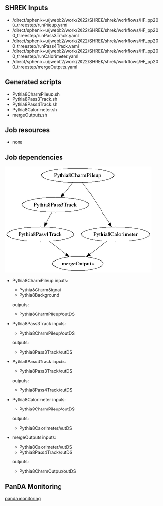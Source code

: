 ## SHREK Inputs
- /direct/sphenix+u/jwebb2/work/2022/SHREK/shrek/workflows/HF_pp200_threestep/runPileup.yaml
- /direct/sphenix+u/jwebb2/work/2022/SHREK/shrek/workflows/HF_pp200_threestep/runPass3Track.yaml
- /direct/sphenix+u/jwebb2/work/2022/SHREK/shrek/workflows/HF_pp200_threestep/runPass4Track.yaml
- /direct/sphenix+u/jwebb2/work/2022/SHREK/shrek/workflows/HF_pp200_threestep/runCalorimeter.yaml
- /direct/sphenix+u/jwebb2/work/2022/SHREK/shrek/workflows/HF_pp200_threestep/mergeOutputs.yaml
## Generated scripts
- Pythia8CharmPileup.sh
- Pythia8Pass3Track.sh
- Pythia8Pass4Track.sh
- Pythia8Calorimeter.sh
- mergeOutputs.sh
## Job resources
- none
## Job dependencies
![Workflow graph](workflow.png)
- Pythia8CharmPileup
  inputs:
  - Pythia8CharmSignal
  - Pythia8Background

  outputs:
  - Pythia8CharmPileup/outDS
- Pythia8Pass3Track
  inputs:
  - Pythia8CharmPileup/outDS

  outputs:
  - Pythia8Pass3Track/outDS
- Pythia8Pass4Track
  inputs:
  - Pythia8Pass3Track/outDS

  outputs:
  - Pythia8Pass4Track/outDS
- Pythia8Calorimeter
  inputs:
  - Pythia8CharmPileup/outDS

  outputs:
  - Pythia8Calorimeter/outDS
- mergeOutputs
  inputs:
  - Pythia8Calorimeter/outDS
  - Pythia8Pass4Track/outDS

  outputs:
  - Pythia8CharmOutput/outDS
## PanDA Monitoring
[panda monitoring](https://panda-doma.cern.ch/tasks/?taskname=user.jwebb2.sP22p-pileup20-test2_*)
